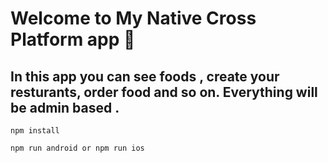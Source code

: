 # Welcome to My Native Cross Platform app 🤚

## In this app you can see foods , create your resturants, order food and so on. Everything will be admin based .

```
npm install
```

```
npm run android or npm run ios
```
